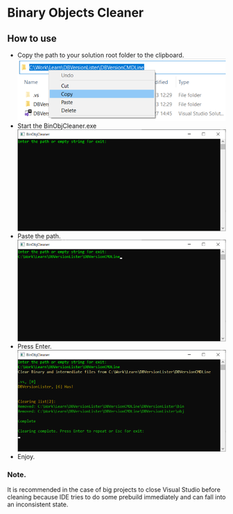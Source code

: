 # Binary Objects Cleaner

## How to use
- Copy the path to your solution root folder to the clipboard.<br>
![Copy the path to your solution root folder to the clipboard](Doc/Fig_01_Copy_Path.png)
- Start the BinObjCleaner.exe<br>
![Start the BinObjCleaner.exe](Doc/Fig_02_Call_the_App.png)
- Paste the path.<br>
![Paste the path](Doc/Fig_03_Paste_the_Path.png)
- Press Enter.<br>
![Press Enter](Doc/Fig_04_Clean_Processed.png)
- Enjoy.

### Note.
It is recommended in the case of big projects to close Visual Studio before cleaning because IDE tries to do some prebuild immediately and can fall into an inconsistent state.
